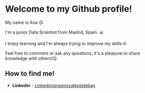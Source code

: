 # Welcome to my Github profile! 

My name is Ana :blush: 

I'm a junior Data Scientist from Madrid, Spain.	:bar_chart:

I enjoy learning and I'm always trying to improve my skills.:nerd_face:

Feel free to comment or ask any questions, it's a pleasure to share knowledge with others!:wink:

## How to find me!

* **Linkedin** - [Linkedin/anagonzalezesteban](https://www.linkedin.com/in/anagonzalezesteban/)


